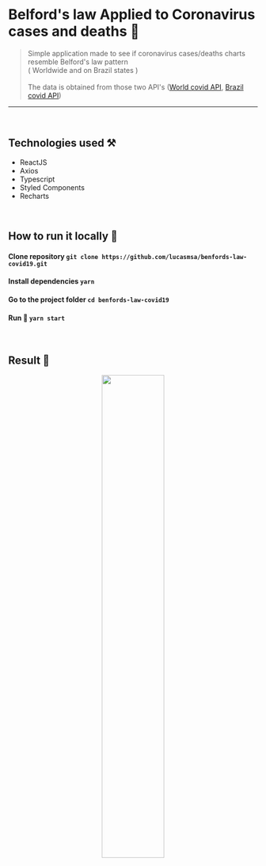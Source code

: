 # Belford's law Applied to Coronavirus cases and deaths 🦩
> Simple application made to see if coronavirus cases/deaths charts resemble Belford's law pattern <br/>( Worldwide and on Brazil states ) <br />
> <br>The data is obtained from those two API's ([World covid API](https://api.covid19api.com/), 
[Brazil covid API](https://covid19-brazil-api.now.sh/))<br>

---

<br>

## Technologies used ⚒
- ReactJS
- Axios
- Typescript
- Styled Components
- Recharts

<br>

## How to run it locally 🗿
#### Clone repository ``git clone https://github.com/lucasmsa/benfords-law-covid19.git``
#### Install dependencies ``yarn``
#### Go to the project folder ``cd benfords-law-covid19``
#### Run 🚝 ``yarn start``

<br>

## Result 🎨
<p align="center">
    <img width='50%' src="https://i.imgur.com/YAIF0LU.png">
</p>
